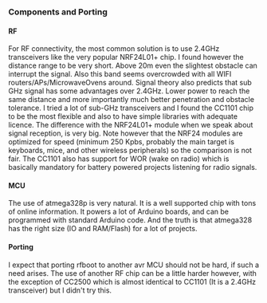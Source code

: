 ### Components and Porting

#### RF
For RF connectivity, the most common solution is to use 2.4GHz
transceivers like the very popular NRF24L01+ chip. I found however the distance range to be very short. Above 20m even the slightest obstacle can interrupt the signal. Also this
band seems overcrowded with all WIFI routers/APs/MicrowaveOvens around. Signal theory also predicts that sub GHz signal has some advantages over 2.4GHz. Lower power to reach the same distance and more importantly much better penetration and obstacle tolerance. I tried a lot of sub-GHz transceivers and I found the CC1101 chip to be the most flexible and also to have simple libraries with adequate licence. The difference with the NRF24L01+ module when we speak about signal reception, is very big. Note however that the NRF24 modules are optimized for speed (minimum 250 Kpbs, probably the main target is keyboards, mice, and other wireless peripherals) so the comparison is not fair. The CC1101 also has support for WOR (wake on radio) which is basically mandatory for battery powered projects listening for radio signals.

#### MCU
The use of atmega328p is very natural. It is a well supported chip with tons of online
information. It powers a lot of Arduino boards, and can be programmed with standard Arduino code. And the truth is that atmega328 has the right size (IO and RAM/Flash) for a lot of projects.

#### Porting
I expect that porting rfboot to another avr MCU should not be hard, if such a need arises. The use of another RF chip can be a little harder however, with the exception of CC2500 which is almost identical to CC1101 (It is a 2.4GHz transceiver) but I didn't try this.
